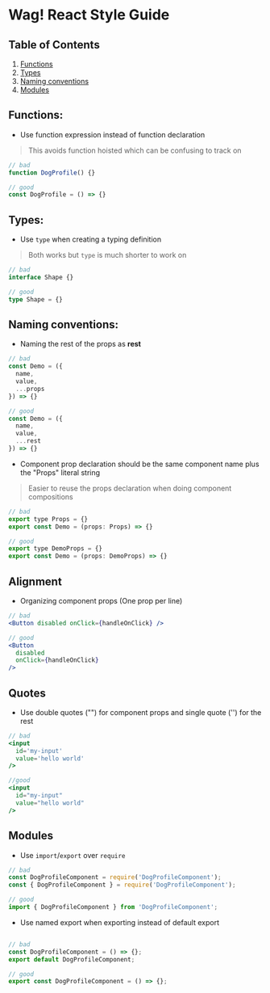 # Wag! React Style Guide 

## Table of Contents

1. [Functions](#functions)
2. [Types](#types)
3. [Naming conventions](#naming-conventions)
4. [Modules](#modules)


## Functions:

- Use function expression instead of function declaration

> This avoids function hoisted which can be confusing to track on

```jsx
// bad
function DogProfile() {}

// good
const DogProfile = () => {}
```

## Types:

- Use `type` when creating a typing definition
> Both works but `type` is much shorter to work on

```ts
// bad 
interface Shape {}

// good
type Shape = {}
```

## Naming conventions:

- Naming the rest of the props as <b> rest </b>

```js
// bad
const Demo = ({
  name,
  value,
  ...props
}) => {}

// good
const Demo = ({
  name,
  value,
  ...rest
}) => {}

```

- Component prop declaration should be the same component name plus the "Props" literal string

> Easier to reuse the props declaration when doing component compositions

```js
// bad 
export type Props = {}
export const Demo = (props: Props) => {}

// good
export type DemoProps = {}
export const Demo = (props: DemoProps) => {}
```

## Alignment

- Organizing component props (One prop per line)

```jsx
// bad
<Button disabled onClick={handleOnClick} />

// good
<Button
  disabled
  onClick={handleOnClick}
/>
```

## Quotes

- Use double quotes ("") for component props and single quote ('') for the rest

```jsx
// bad
<input
  id='my-input'
  value='hello world'
/>

//good
<input 
  id="my-input"
  value="hello world"
/>
```

## Modules 

- Use `import`/`export` over `require`

```jsx
// bad
const DogProfileComponent = require('DogProfileComponent');
const { DogProfileComponent } = require('DogProfileComponent');

// good
import { DogProfileComponent } from 'DogProfileComponent';
```

- Use named export when exporting instead of default export 

```jsx

// bad
const DogProfileComponent = () => {};
export default DogProfileComponent;

// good
export const DogProfileComponent = () => {};
```
